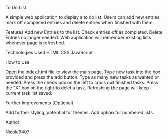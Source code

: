 To Do List

A simple web application to display a to do list. Users can add new entries, mark off completed entries and delete entries when finished with them.

Features
Add new Entries to the list.
Check entries off as completed.
Delete Entries no longer needed.
Web application will remember existing lists whenever page is refreshed.

Technologies Used
HTML
CSS
JavaScript

How to Use

Open the index.html file to view the main page.
Type new task into the box provided and press the add button.
Type as many new tasks as wanted or needed. 
Press the check box on the left to cross out finished tasks.
Press the "X" box on the right to delet a task.
Refreshing the page will keep current task list saved.

Further Improvements (Optional)

Add further styling, potential for themes.
Add option for numbered lists.

Author

Nicole9407
